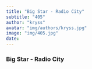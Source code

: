 ```yaml
---
title: "Big Star - Radio City"
subtitle: "405"
author: "kryss"
avatar: "img/authors/kryss.jpg"
image: "img/405.jpg"
date:
---
```


### Big Star - Radio City
